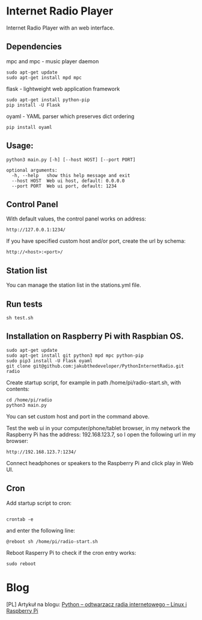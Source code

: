 # Internet Radio Player

Internet Radio Player with an web interface.

## Dependencies

mpc and mpc - music player daemon

```
sudo apt-get update
sudo apt-get install mpd mpc
```

flask - lightweight web application framework

```
sudo apt-get install python-pip
pip install -U Flask
```

oyaml - YAML parser which preserves dict ordering

```
pip install oyaml
```

## Usage:

```
python3 main.py [-h] [--host HOST] [--port PORT]

optional arguments:
  -h, --help   show this help message and exit
  --host HOST  Web ui host, default: 0.0.0.0
  --port PORT  Web ui port, default: 1234
```

## Control Panel

With default values, the control panel works on address:

`http://127.0.0.1:1234/`

If you have specified custom host and/or port, create the url by schema:

`http://<host>:<port>/`

## Station list

You can manage the station list in the stations.yml file.

## Run tests

`sh test.sh`

## Installation on Raspberry Pi with Raspbian OS.

```
sudo apt-get update
sudo apt-get install git python3 mpd mpc python-pip
sudo pip3 install -U Flask oyaml
git clone git@github.com:jakubthedeveloper/PythonInternetRadio.git radio
```

Create startup script, for example in path /home/pi/radio-start.sh, with contents:

```
cd /home/pi/radio
python3 main.py
```

You can set custom host and port in the command above.

Test the web ui in your computer/phone/tablet browser, in my network the Raspberry Pi has the address: 192.168.123.7, so I open the following url in my browser:

```
http://192.168.123.7:1234/
```

Connect headphones or speakers to the Raspberry Pi and click play in Web UI.

## Cron

Add startup script to cron:

```

crontab -e
```

and enter the following line:

```
@reboot sh /home/pi/radio-start.sh
```

Reboot Rasperry Pi to check if the cron entry works:

```
sudo reboot
```

# Blog

[PL] Artykuł na blogu: [Python – odtwarzacz radia internetowego – Linux i Raspberry Pi](https://programisty-dzien-powszedni.pl/python-odtwarzacz-radia-internetowego-linux-i-raspberry-pi/)
